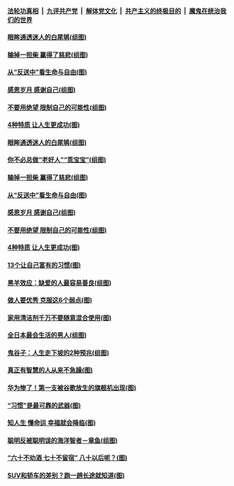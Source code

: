 ####  [法轮功真相](../../../../basic/blob/master/README.md?t=09011652) &nbsp;|&nbsp; [九评共产党](../../../../9ping.md/blob/master/README.md?t=09011652) &nbsp;|&nbsp; [解体党文化](../../../../jtdwh.md/blob/master/README.md?t=09011652)  &nbsp;|&nbsp; [共产主义的终极目的](../../../../gczydzjmd.md/blob/master/README.md?t=09011652) &nbsp;|&nbsp; [魔鬼在统治我们的世界](../../../../mgztzwmdsj.md/blob/master/README.md?t=09011652) 

#### [眼眸通透迷人的白尾鸲(组图)](../pages/p8/905742.md?t=09011652) 

#### [输掉一担柴 赢得了慈悲(组图)](../pages/p8/905528.md?t=09011652) 

#### [从“反送中”看生命与自由(图)](../pages/p8/905218.md?t=09011652) 

#### [感恩岁月 感谢自己(组图)](../pages/p8/905639.md?t=09011652) 

#### [不要用绝望 限制自己的可能性(组图)](../pages/p8/905416.md?t=09011652) 

#### [4种特质 让人生更成功(图)](../pages/p8/905421.md?t=09011652) 

#### [眼眸通透迷人的白尾鸲(组图)](../pages/p8/905742.md?t=09011652) 

#### [你不必总做“老好人”“乖宝宝”(组图)](../pages/p8/905417.md?t=09011652) 

#### [输掉一担柴 赢得了慈悲(组图)](../pages/p8/905528.md?t=09011652) 

#### [从“反送中”看生命与自由(图)](../pages/p8/905218.md?t=09011652) 

#### [感恩岁月 感谢自己(组图)](../pages/p8/905639.md?t=09011652) 

#### [不要用绝望 限制自己的可能性(组图)](../pages/p8/905416.md?t=09011652) 

#### [4种特质 让人生更成功(图)](../pages/p8/905421.md?t=09011652) 

#### [13个让自己富有的习惯(图)](../pages/p8/905225.md?t=09011652) 

#### [黑羊效应：缺爱的人最容易善良(组图)](../pages/p8/905414.md?t=09011652) 

#### [做人要优秀 克服这6个弱点(图)](../pages/p8/904882.md?t=09011652) 

#### [家用清洁剂千万不要随意混合使用(图)](../pages/p8/905097.md?t=09011652) 

#### [全日本最会生活的男人(组图)](../pages/p8/905157.md?t=09011652) 

#### [鬼谷子：人生走下坡的2种预兆(组图)](../pages/p8/905423.md?t=09011652) 

#### [真正有智慧的人从来不急躁(图)](../pages/p8/905203.md?t=09011652) 

#### [华为惨了！第一支被谷歌放生的旗舰机出现(图)](../pages/p8/905418.md?t=09011652) 

#### [“习惯”是最可靠的武器(图)](../pages/p8/905412.md?t=09011652) 

#### [知人生 懂命运 幸福就会降临(图)](../pages/p8/904880.md?t=09011652) 

#### [聪明反被聪明误的海洋智者－章鱼(组图)](../pages/p8/904627.md?t=09011652) 

#### [“六十不劝酒 七十不留宿” 八十以后呢？(图)](../pages/p8/905318.md?t=09011652) 

#### [SUV和轿车的差别？跑一趟长途就知道(图)](../pages/p8/905297.md?t=09011652) 


